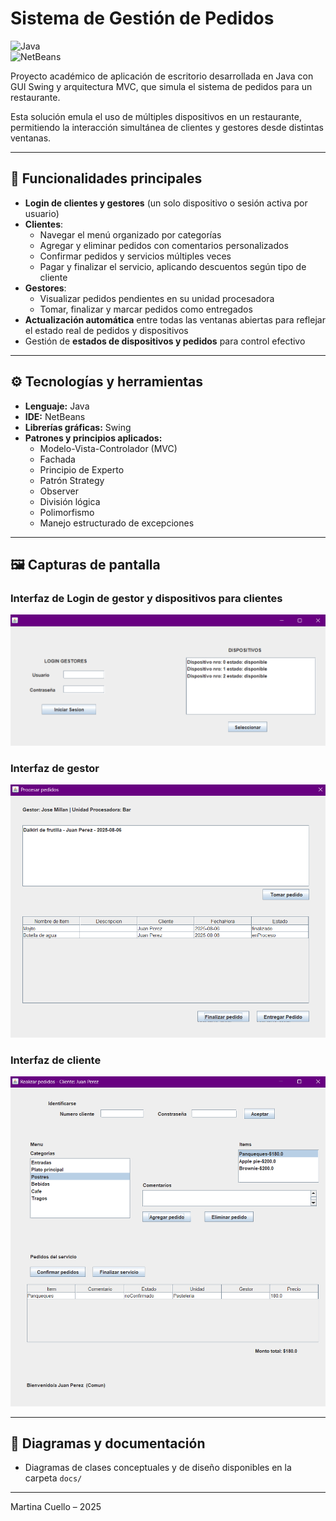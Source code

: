# Sistema de Gestión de Pedidos

![Java](https://img.shields.io/badge/Java-ED8B00?style=for-the-badge&logo=java&logoColor=white)  
![NetBeans](https://img.shields.io/badge/IDE-NetBeans-1B6AC6?style=for-the-badge&logo=apache-netbeans-ide&logoColor=white)

Proyecto académico de aplicación de escritorio desarrollada en Java con GUI Swing y arquitectura MVC, que simula el sistema de pedidos para un restaurante.

Esta solución emula el uso de múltiples dispositivos en un restaurante, permitiendo la interacción simultánea de clientes y gestores desde distintas ventanas.

---

## 🧩 Funcionalidades principales

- **Login de clientes y gestores** (un solo dispositivo o sesión activa por usuario)  
- **Clientes**:  
  - Navegar el menú organizado por categorías  
  - Agregar y eliminar pedidos con comentarios personalizados  
  - Confirmar pedidos y servicios múltiples veces  
  - Pagar y finalizar el servicio, aplicando descuentos según tipo de cliente  
- **Gestores**:  
  - Visualizar pedidos pendientes en su unidad procesadora  
  - Tomar, finalizar y marcar pedidos como entregados  
- **Actualización automática** entre todas las ventanas abiertas para reflejar el estado real de pedidos y dispositivos  
- Gestión de **estados de dispositivos y pedidos** para control efectivo  

---

## ⚙️ Tecnologías y herramientas

- **Lenguaje:** Java  
- **IDE:** NetBeans  
- **Librerías gráficas:** Swing  
- **Patrones y principios aplicados:**  
  - Modelo-Vista-Controlador (MVC)  
  - Fachada  
  - Principio de Experto
  - Patrón Strategy
  - Observer
  - División lógica
  - Polimorfismo  
  - Manejo estructurado de excepciones  

---
## 🖼️ Capturas de pantalla

### Interfaz de Login de gestor y dispositivos para clientes
![Login](assets/login.png)

### Interfaz de gestor
![Gestor - Procesar Pedido](assets/gestor.png)

### Interfaz de cliente
![Cliente - Crear Pedido](assets/cliente.png)

---

## 📄 Diagramas y documentación

- Diagramas de clases conceptuales y de diseño disponibles en la carpeta `docs/`
  
---


Martina Cuello – 2025
